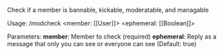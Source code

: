 Check if a member is bannable, kickable, moderatable, and managable

Usage: /modcheck <member: [[User]]> <ephemeral: [[Boolean]]>

Parameters:
	**member**: Member to check (required)
	**ephemeral**: Reply as a message that only you can see or everyone can see (Default: true)